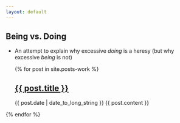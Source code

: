 ```yaml
---
layout: default
---
```


## Being vs. Doing
- An attempt to explain why excessive <em>doing</em> is a heresy (but why excessive <em>being</em> is not)

  {% for post in site.posts-work %}
  <article>
    <h2>
      <a href="{{ post.url }}">
        {{ post.title }}
      </a>
    </h2>
    <time datetime="{{ post.date | date: "%Y-%m-%d" }}">{{ post.date | date_to_long_string }}</time>
    {{ post.content }}
  </article>
{% endfor %}